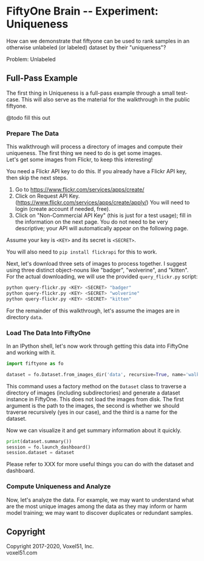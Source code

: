 # FiftyOne Brain -- Experiment:  Uniqueness

How can we demonstrate that fiftyone can be used to rank samples in an otherwise unlabeled (or labeled) dataset by their "uniqueness"?

Problem: Unlabeled


## Full-Pass Example

The first thing in Uniqueness is a full-pass example through a small test-case.  This will also serve as the material for the walkthrough in the public fiftyone.

@todo fill this out

### Prepare The Data

This walkthrough will process a directory of images and compute their uniqueness.  The first thing we need to do is get some images.  
Let's get some images from Flickr, to keep this interesting!

You need a Flickr API key to do this.  If you already have a Flickr API key, then skip the next steps.  
1. Go to <https://www.flickr.com/services/apps/create/> 
2. Click on Request API Key. (<https://www.flickr.com/services/apps/create/apply/>) You will need to login (create account if needed, free).
3. Click on "Non-Commercial API Key" (this is just for a test usage); fill in the information on the next page.  You do not need to be very descriptive; your API will automatically appear on the following page.

Assume your key is `<KEY>` and its secret is `<SECRET>`.

You will also need to `pip install flickrapi` for this to work.

Next, let's download three sets of images to process together.  I suggest using three distinct object-nouns like "badger", "wolverine", and "kitten".  For the actual downloading, we will use the provided `query_flickr.py` script:

```sh
python query-flickr.py <KEY> <SECRET> "badger" 
python query-flickr.py <KEY> <SECRET> "wolverine" 
python query-flickr.py <KEY> <SECRET> "kitten" 
```

For the remainder of this walkthrough, let's assume the images are in directory `data`.

### Load The Data Into FiftyOne

In an IPython shell, let's now work through getting this data into FiftyOne and working with it.

```py
import fiftyone as fo

dataset = fo.Dataset.from_images_dir('data', recursive=True, name='walkthrough')
```
This command uses a factory method on the `Dataset` class to traverse a directory of images (including subdirectories) and generate a dataset instance in FiftyOne.  This does not load the images from disk.  The first argument is the path to the images, the second is whether we should traverse recursively (yes in our case), and the third is a name for the dataset.

Now we can visualize it and get summary information about it quickly.
```py
print(dataset.summary())
session = fo.launch_dashboard()
session.dataset = dataset
```

Please refer to XXX for more useful things you can do with the dataset and dashboard.

### Compute Uniqueness and Analyze

Now, let's analyze the data.  For example, we may want to understand what are the most unique images among the data as they may inform or harm model training; we may want to discover duplicates or redundant samples.




## Copyright

Copyright 2017-2020, Voxel51, Inc.<br>
voxel51.com
